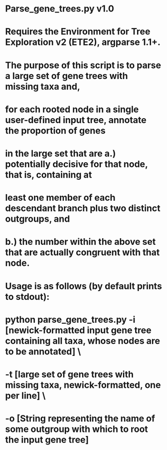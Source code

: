 # Parse_gene_trees.py v1.0
#
# Requires the Environment for Tree Exploration v2 (ETE2), argparse 1.1+.
#
# The purpose of this script is to parse a large set of gene trees with missing taxa and,
# for each rooted node in a single user-defined input tree, annotate the proportion of genes
# in the large set that are a.) potentially decisive for that node, that is, containing at 
# least one member of each descendant branch plus two distinct outgroups, and 
# b.) the number within the above set that are actually congruent with that node. 
#
# Usage is as follows (by default prints to stdout):
# python parse_gene_trees.py -i [newick-formatted input gene tree containing all taxa, whose nodes are to be annotated] \
# -t [large set of gene trees with missing taxa, newick-formatted, one per line] \ 
# -o [String representing the name of some outgroup with which to root the input gene tree]
